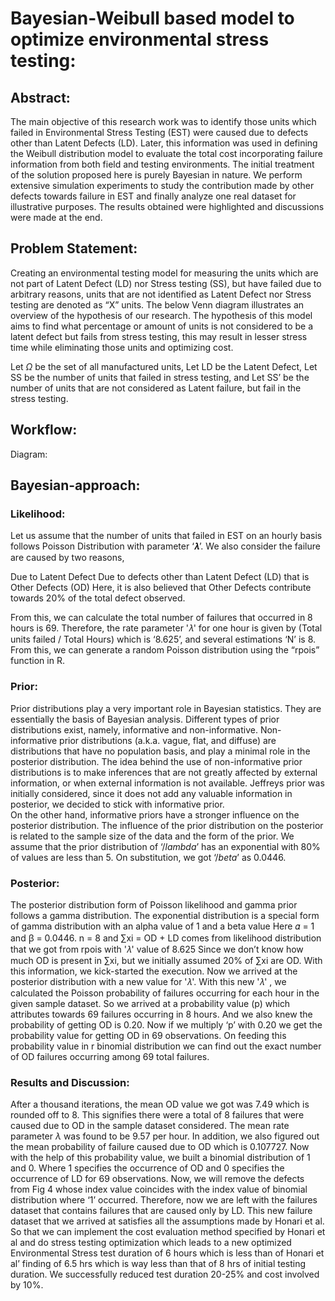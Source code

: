 # Bayesian-Weibull based model to optimize environmental stress testing:

## Abstract:
The main objective of this research work was to identify those units which failed in Environmental Stress Testing (EST) were caused due to defects other than Latent Defects (LD). Later, this information was used in defining the Weibull distribution model to evaluate the total cost incorporating failure information from both field and testing environments. The initial treatment of the solution proposed here is purely Bayesian in nature. We perform extensive simulation experiments to study the contribution made by other defects towards failure in EST and finally analyze one real dataset for illustrative purposes. The results obtained were highlighted and discussions were made at the end.

## Problem Statement:
Creating an environmental testing model for measuring the units which are not part of Latent Defect (LD) nor Stress testing (SS), but have failed due to arbitrary reasons, units that are not identified as Latent Defect nor Stress testing are denoted as “X” units. The below Venn diagram illustrates an overview of the hypothesis of our research. 
The hypothesis of this model aims to find what percentage or amount of units is not considered to be a latent defect but fails from stress testing, this may result in lesser stress time while eliminating those units and optimizing cost. 

Let $\Omega$ be the set of all manufactured units,
Let LD be the Latent Defect,
Let SS be the number of units that failed in stress testing, and
Let SS’ be the number of units that are not considered as Latent failure, but fail in the stress testing.

## Workflow:
Diagram:


## Bayesian-approach:
### Likelihood:
Let us assume that the number of units that failed in EST on an hourly basis follows Poisson Distribution with parameter ‘𝝀’. We also consider the failure are caused by two reasons,

Due to Latent Defect 
Due to defects other than Latent Defect (LD) that is Other Defects (OD)
Here, it is also believed that Other Defects contribute towards 20$\%$ of the total defect observed.

From this, we can calculate the total number of failures that occurred in 8 hours is 69. Therefore, the rate parameter '𝜆' for one hour is given by (Total units failed / Total Hours) which is ‘8.625’, and several estimations ‘N’ is 8. From this, we can generate a random Poisson distribution using the “rpois” function in R.

### Prior:
Prior distributions play a very important role in Bayesian statistics. They are essentially the basis of Bayesian analysis. Different types of prior distributions exist, namely, informative and non-informative. Non-informative prior distributions (a.k.a. vague, flat, and diffuse) are distributions that have no population basis, and play a minimal role in the posterior distribution. The idea behind the use of non-informative prior distributions is to make inferences that are not greatly affected by external information, or when external information is not available. Jeffreys prior was initially considered, since it does not add any valuable information in posterior, we decided to stick with informative prior.  
On the other hand, informative priors have a stronger influence on the posterior distribution. The influence of the prior distribution on the posterior is related to the sample size of the data and the form of the prior. We assume that the prior distribution of ‘$/lambda$’ has an exponential with 80$\%$ of values are less than 5.  On substitution, we got ‘$/beta$’ as 0.0446. 

### Posterior:
The posterior distribution form of Poisson likelihood and gamma prior follows a gamma distribution. The exponential distribution is a special form of gamma distribution with an alpha value of 1 and a beta value
Here 𝛼 = 1 and ꞵ = 0.0446. n = 8 and ∑xi = OD + LD comes from likelihood distribution that we got from rpois with '𝜆' value of 8.625
Since we don’t know how much OD is present in  ∑xi, but we initially assumed 20$\%$ of ∑xi are OD. With this information, we kick-started the execution. Now we arrived at the posterior distribution with a new value for '𝜆'. With this new '𝜆' , we calculated the Poisson probability of failures occurring for each hour in the given sample dataset. So we arrived at a probability value (p) which attributes towards 69 failures occurring in 8 hours. And we also knew the probability of getting OD is 0.20.  Now if we multiply ‘p’ with 0.20 we get the probability value for getting OD in 69 observations. On feeding this probability value in r binomial distribution we can find out the exact number of OD failures occurring among 69 total failures.

### Results and Discussion:
After a thousand iterations, the mean OD value we got was 7.49 which is rounded off to 8. This signifies there were a total of 8 failures that were caused due to OD in the sample dataset considered. The mean rate parameter $\lambda$ was found to be 9.57 per hour. In addition, we also figured out the mean probability of failure caused due to OD which is 0.107727. Now with the help of this probability value, we built a binomial distribution of 1 and 0. Where 1 specifies the occurrence of OD and 0 specifies the occurrence of LD for 69 observations. Now, we will remove the defects from Fig 4 whose index value coincides with the index value of binomial distribution where ‘1’ occurred. Therefore, now we are left with the failures dataset that contains failures that are caused only by LD. This new failure dataset that we arrived at satisfies all the assumptions made by Honari et al. So that we can implement the cost evaluation method specified by Honari et al and do stress testing optimization which leads to a new optimized Environmental Stress test duration of 6 hours which is less than of Honari et al’ finding of 6.5 hrs which is way less than that of 8 hrs of initial testing duration. We successfully reduced test duration 20-25% and cost involved by 10%. 
